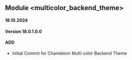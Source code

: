 ## Module <multicolor_backend_theme>

#### 18.10.2024
#### Version 18.0.1.0.0
#### ADD
- Initial Commit for Chameleon Multi color Backend Theme